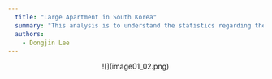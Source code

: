 ```yaml
---
  title: "Large Apartment in South Korea"
  summary: "This analysis is to understand the statistics regarding the size of apartments in South Korea metrocities. Thoughout the analysis, I was able to find out there is correlation between average spending of the cities and ratio of large apartment is some what correlated."
  authors:
    - Dongjin Lee
---
```

<p align="center">
![](image01_02.png)

